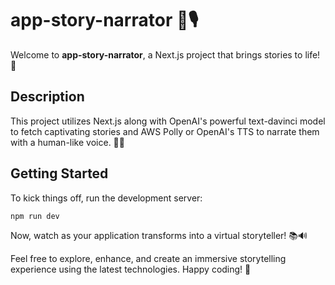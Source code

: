 # app-story-narrator 📖🎙️

Welcome to **app-story-narrator**, a Next.js project that brings stories to life! 🚀

## Description
This project utilizes Next.js along with OpenAI's powerful text-davinci model to fetch captivating stories and AWS Polly or OpenAI's TTS to narrate them with a human-like voice. 🤖✨

## Getting Started

To kick things off, run the development server:

```bash
npm run dev
```

Now, watch as your application transforms into a virtual storyteller! 📚🔊

Feel free to explore, enhance, and create an immersive storytelling experience using the latest technologies. Happy coding! 🌟
